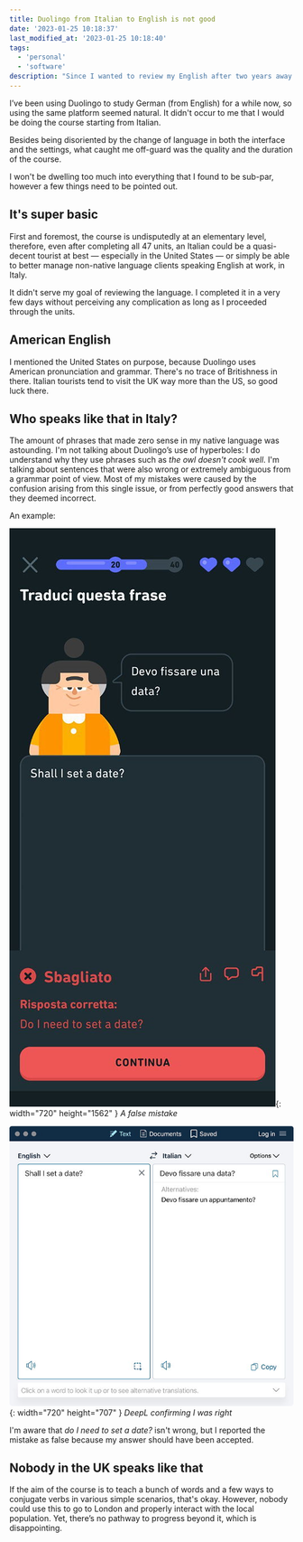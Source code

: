 ```yaml
---
title: Duolingo from Italian to English is not good
date: '2023-01-25 10:18:37'
last_modified_at: '2023-01-25 10:18:40'
tags:
  - 'personal'
  - 'software'
description: "Since I wanted to review my English after two years away from the UK, I chose Duolingo. It's been a bad experience."
---
```

I’ve been using Duolingo to study German (from English) for a while now, so using the same platform seemed natural. It didn't occur to me that I would be doing the course starting from Italian. 

Besides being disoriented by the change of language in both the interface and the settings, what caught me off-guard was the quality and the duration of the course.

I won't be dwelling too much into everything that I found to be sub-par, however a few things need to be pointed out. 

## It's super basic

First and foremost, the course is undisputedly at an elementary level, therefore, even after completing all 47 units, an Italian could be a quasi-decent tourist at best — especially in the United States — or simply be able to better manage non-native language clients speaking English at work, in Italy.

It didn't serve my goal of reviewing the language. I completed it in a very few days without perceiving any complication as long as I proceeded through the units.

## American English

I mentioned the United States on purpose, because Duolingo uses American pronunciation and grammar. There's no trace of Britishness in there. Italian tourists tend to visit the UK way more than the US, so good luck there.

## Who speaks like that in Italy?

The amount of phrases that made zero sense in my native language was astounding. I'm not talking about Duolingo’s use of hyperboles: I do understand why they use phrases such as _the owl doesn't cook well_. I'm talking about sentences that were also wrong or extremely ambiguous from a grammar point of view. Most of my mistakes were caused by the confusion arising from this single issue, or from perfectly good answers that they deemed incorrect.

An example:

![Duolingo asking to translate the Italian 'Devo fissare una data?' and deeming wrong my reply 'Shall I set a date?'](/assets/images/duolingo-mistake-1.jpg){: width="720" height="1562" }
*A false mistake*

![Screenshot from DeepL, confirming I was right before](/assets/images/duolingo-mistake-2.jpg){: width="720" height="707" }
*DeepL confirming I was right*

I'm aware that _do I need to set a date?_ isn't wrong, but I reported the mistake as false because my answer should have been accepted.

## Nobody in the UK speaks like that

If the aim of the course is to teach a bunch of words and a few ways to conjugate verbs in various simple scenarios, that's okay. However, nobody could use this to go to London and properly interact with the local population. Yet, there’s no pathway to progress beyond it, which is disappointing.